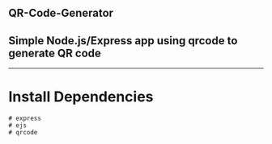 ## QR-Code-Generator

## Simple Node.js/Express app using qrcode to generate QR code
---

# Install Dependencies

```
# express
# ejs
# qrcode
```
